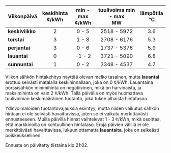 | Viikonpäivä  | keskihinta<br>¢/kWh | min - max<br>¢/kWh | tuulivoima min - max<br>MW | lämpötila<br>°C |
|:-------------|:----------------:|:----------------:|:-------------:|:-------------:|
| **keskiviikko** | 2                | 0 - 5            | 2518 - 5972   | 3.6           |
| **torstai**     | 3                | 1 - 8            | 2708 - 6176   | 5.3           |
| **perjantai**   | 3                | 0 - 6            | 1737 - 5376   | 5.9           |
| **lauantai**    | 0                | -1 - 2           | 3721 - 5090   | 6.8           |
| **sunnuntai**   | 1                | 0 - 2            | 3348 - 4537   | 4.7           |

Viikon sähkön hintakehitys näyttää olevan melko tasainen, mutta **lauantai** erottuu selvästi matalalla keskihinnallaan, joka on 0 ¢/kWh. Lauantaina pörssisähkön minimihinta on negatiivinen, mikä on harvinaista, ja maksimihinta on vain 2 ¢/kWh. Tällä päivällä on myös huomattava tuulivoiman keskimääräinen tuotanto, joka tukee alhaista hintatasoa.

Ydinvoimaloiden tuotantovajauksia esiintyy, mutta niiden vaikutus sähkön hintaan ei ole selvästi havaittavissa, joten se ei vaikuta merkittävästi ennusteeseen. Muilla päivillä hinnat vaihtelevat 1 - 3 ¢/kWh, mikä osoittaa, että markkinoilla on kohtuullinen hintataso. Eroja päivien välillä ei ole merkittävästi havaittavissa, lukuun ottamatta **lauantaita**, joka on selkeästi poikkeuksellinen.

Ennuste on päivitetty tiistaina klo 21:02.